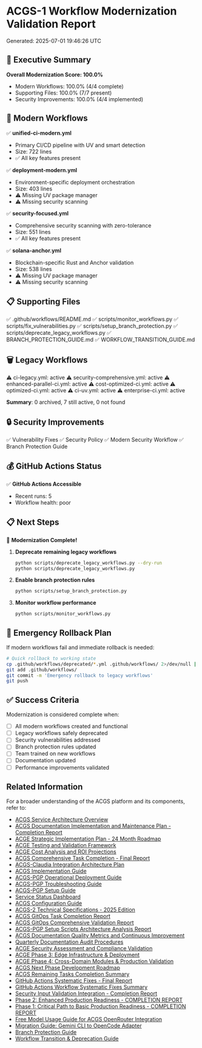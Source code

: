 # ACGS-1 Workflow Modernization Validation Report

<!-- Constitutional Hash: cdd01ef066bc6cf2 -->

Generated: 2025-07-01 19:46:26 UTC

## 🎯 Executive Summary
**Overall Modernization Score: 100.0%**

- Modern Workflows: 100.0% (4/4 complete)
- Supporting Files: 100.0% (7/7 present)
- Security Improvements: 100.0% (4/4 implemented)

## 🚀 Modern Workflows
✅ **unified-ci-modern.yml**
   - Primary CI/CD pipeline with UV and smart detection
   - Size: 722 lines
   - ✅ All key features present

✅ **deployment-modern.yml**
   - Environment-specific deployment orchestration
   - Size: 403 lines
   - ⚠️ Missing UV package manager
   - ⚠️ Missing security scanning

✅ **security-focused.yml**
   - Comprehensive security scanning with zero-tolerance
   - Size: 551 lines
   - ✅ All key features present

✅ **solana-anchor.yml**
   - Blockchain-specific Rust and Anchor validation
   - Size: 538 lines
   - ⚠️ Missing UV package manager
   - ⚠️ Missing security scanning

## 📋 Supporting Files
✅ .github/workflows/README.md
✅ scripts/monitor_workflows.py
✅ scripts/fix_vulnerabilities.py
✅ scripts/setup_branch_protection.py
✅ scripts/deprecate_legacy_workflows.py
✅ BRANCH_PROTECTION_GUIDE.md
✅ WORKFLOW_TRANSITION_GUIDE.md

## 🗑️ Legacy Workflows
⚠️ ci-legacy.yml: active
⚠️ security-comprehensive.yml: active
⚠️ enhanced-parallel-ci.yml: active
⚠️ cost-optimized-ci.yml: active
⚠️ optimized-ci.yml: active
⚠️ ci-uv.yml: active
⚠️ enterprise-ci.yml: active

**Summary**: 0 archived, 7 still active, 0 not found

## 🔒 Security Improvements
✅ Vulnerability Fixes
✅ Security Policy
✅ Modern Security Workflow
✅ Branch Protection Guide

## 💰 GitHub Actions Status
✅ **GitHub Actions Accessible**
   - Recent runs: 5
   - Workflow health: poor

## 📋 Next Steps
🎉 **Modernization Complete!**
1. **Deprecate remaining legacy workflows**
   ```bash
   python scripts/deprecate_legacy_workflows.py --dry-run
   python scripts/deprecate_legacy_workflows.py
   ```
3. **Enable branch protection rules**
   ```bash
   python scripts/setup_branch_protection.py
   ```
4. **Monitor workflow performance**
   ```bash
   python scripts/monitor_workflows.py
   ```
## 🔄 Emergency Rollback Plan
If modern workflows fail and immediate rollback is needed:

```bash
# Quick rollback to working state
cp .github/workflows/deprecated/*.yml .github/workflows/ 2>/dev/null || true
git add .github/workflows/
git commit -m 'Emergency rollback to legacy workflows'
git push
```

## ✅ Success Criteria
Modernization is considered complete when:
- [ ] All modern workflows created and functional
- [ ] Legacy workflows safely deprecated
- [ ] Security vulnerabilities addressed
- [ ] Branch protection rules updated
- [ ] Team trained on new workflows
- [ ] Documentation updated
- [ ] Performance improvements validated

## Related Information

For a broader understanding of the ACGS platform and its components, refer to:

- [ACGS Service Architecture Overview](../../docs/ACGS_SERVICE_OVERVIEW.md)
- [ACGS Documentation Implementation and Maintenance Plan - Completion Report](../../docs/ACGS_DOCUMENTATION_IMPLEMENTATION_COMPLETION_REPORT.md)
- [ACGE Strategic Implementation Plan - 24 Month Roadmap](../../docs/ACGE_STRATEGIC_IMPLEMENTATION_PLAN_24_MONTH.md)
- [ACGE Testing and Validation Framework](../../docs/ACGE_TESTING_VALIDATION_FRAMEWORK.md)
- [ACGE Cost Analysis and ROI Projections](../../docs/ACGE_COST_ANALYSIS_ROI_PROJECTIONS.md)
- [ACGS Comprehensive Task Completion - Final Report](../architecture/ACGS_COMPREHENSIVE_TASK_COMPLETION_FINAL_REPORT.md)
- [ACGS-Claudia Integration Architecture Plan](../architecture/ACGS_CLAUDIA_INTEGRATION_ARCHITECTURE.md)
- [ACGS Implementation Guide](../deployment/ACGS_IMPLEMENTATION_GUIDE.md)
- [ACGS-PGP Operational Deployment Guide](../deployment/ACGS_PGP_OPERATIONAL_DEPLOYMENT_GUIDE.md)
- [ACGS-PGP Troubleshooting Guide](../deployment/ACGS_PGP_TROUBLESHOOTING_GUIDE.md)
- [ACGS-PGP Setup Guide](../deployment/ACGS_PGP_SETUP_GUIDE.md)
- [Service Status Dashboard](../operations/SERVICE_STATUS.md)
- [ACGS Configuration Guide](../configuration/README.md)
- [ACGS-2 Technical Specifications - 2025 Edition](../TECHNICAL_SPECIFICATIONS_2025.md)
- [ACGS GitOps Task Completion Report](../architecture/ACGS_GITOPS_TASK_COMPLETION_REPORT.md)
- [ACGS GitOps Comprehensive Validation Report](../architecture/ACGS_GITOPS_COMPREHENSIVE_VALIDATION_REPORT.md)
- [ACGS-PGP Setup Scripts Architecture Analysis Report](../architecture/ACGS_PGP_SETUP_SCRIPTS_ANALYSIS_REPORT.md)
- [ACGS Documentation Quality Metrics and Continuous Improvement](DOCUMENTATION_QUALITY_METRICS.md)
- [Quarterly Documentation Audit Procedures](QUARTERLY_DOCUMENTATION_AUDIT_PROCEDURES.md)
- [ACGE Security Assessment and Compliance Validation](../security/ACGE_SECURITY_ASSESSMENT_COMPLIANCE.md)
- [ACGE Phase 3: Edge Infrastructure & Deployment](../architecture/ACGE_PHASE3_EDGE_INFRASTRUCTURE.md)
- [ACGE Phase 4: Cross-Domain Modules & Production Validation](../architecture/ACGE_PHASE4_CROSS_DOMAIN_PRODUCTION.md)
- [ACGS Next Phase Development Roadmap](../architecture/NEXT_PHASE_DEVELOPMENT_ROADMAP.md)
- [ACGS Remaining Tasks Completion Summary](REMAINING_TASKS_COMPLETION_SUMMARY.md)
- [GitHub Actions Systematic Fixes - Final Report](workflow_systematic_fixes_final_report.md)
- [GitHub Actions Workflow Systematic Fixes Summary](workflow_fixes_summary.md)
- [Security Input Validation Integration - Completion Report](../security_validation_completion_report.md)
- [Phase 2: Enhanced Production Readiness - COMPLETION REPORT](../phase2_completion_report.md)
- [Phase 1: Critical Path to Basic Production Readiness - COMPLETION REPORT](../phase1_completion_report.md)
- [Free Model Usage Guide for ACGS OpenRouter Integration](../free_model_usage.md)
- [Migration Guide: Gemini CLI to OpenCode Adapter](../deployment/MIGRATION_GUIDE_OPENCODE.md)
- [Branch Protection Guide](BRANCH_PROTECTION_GUIDE.md)
- [Workflow Transition & Deprecation Guide](WORKFLOW_TRANSITION_GUIDE.md)
